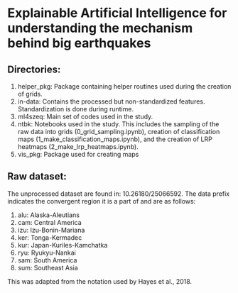 # Explainable Artificial Intelligence for understanding the mechanism behind big earthquakes

## Directories:
1. helper_pkg: Package containing helper routines used during the creation of grids.
2. in-data: Contains the processed but non-standardized features. Standardization is done during runtime.
3. ml4szeq: Main set of codes used in the study.
4. ntbk: Notebooks used in the study. This includes the sampling of the raw data into grids (0_grid_sampling.ipynb), creation of classification maps (1_make_classification_maps.ipynb), and the creation of LRP heatmaps (2_make_lrp_heatmaps.ipynb).
5. vis_pkg: Package used for creating maps

## Raw dataset:
The unprocessed dataset are found in: 10.26180/25066592.
The data prefix indicates the convergent region it is a part of and are as follows:

1. alu: Alaska-Aleutians
2. cam: Central America
3. izu: Izu-Bonin-Mariana
4. ker: Tonga-Kermadec
5. kur: Japan-Kuriles-Kamchatka
6. ryu: Ryukyu-Nankai
7. sam: South America
8. sum: Southeast Asia 

This was adapted from the notation used by Hayes et al., 2018.
